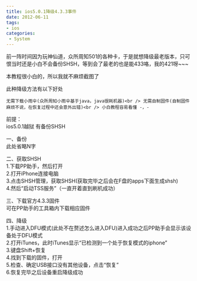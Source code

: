 ```yaml
---
title: ios5.0.1降级4.3.3事件
date: 2012-06-11
tags:
- ios
categories:
 - System
---
```





前一阵时间因为玩神仙道，众所周知501的各种卡，于是就想降级最老版本，只可恨当时还是小白不会备份SHSH，等到会了最老的也是能433咯，我的421呀~~~

本教程很小白的，所以我就不麻烦截图了

此种降级方法有以下好处


    无需下载小雨伞(众所周知小雨伞基于java，java很耗机器)<br /> 无需自制固件(自制固件麻烦不说，在恢复过程中还会意外出错)<br /> 小白教程容易看懂 -，-


前提：  
ios5.0.1越狱
有备份SHSH

一、备份  
此处省略N字

二、获取SHSH  
1.下载PP助手，然后打开  
2.打开iPhone连接电脑  
3.点击SHSH管理，获取SHSH(获取完毕之后会在F盘的apps下面生成shsh)  
4.然后“启动TSS服务”（一直开着直到刷机成功）

三、下载官方4.3.3固件  
可在PP助手的工具箱内下载相应固件

四、降级  
1.手动进入DFU模式(此处不在赘述怎么进入DFU)进入成功之后PP助手会显示该设备处于DFU模式  
2.打开iTunes，此时iTunes显示“已检测到一个处于恢复模式的iphone”  
3.键盘Shift+恢复  
4.找到下载的固件，打开  
5.检查、确定USB接口没有其他设备，点击“恢复”  
6.恢复完毕之后设备重启降级成功